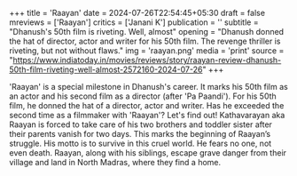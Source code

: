 +++
title = 'Raayan'
date = 2024-07-26T22:54:45+05:30
draft = false
mreviews = ['Raayan']
critics = ['Janani K']
publication = ''
subtitle = "Dhanush's 50th film is riveting. Well, almost"
opening = "Dhanush donned the hat of director, actor and writer for his 50th film. The revenge thriller is riveting, but not without flaws."
img = 'raayan.png'
media = 'print'
source = "https://www.indiatoday.in/movies/reviews/story/raayan-review-dhanush-50th-film-riveting-well-almost-2572160-2024-07-26"
+++

'Raayan' is a special milestone in Dhanush's career. It marks his 50th film as an actor and his second film as a director (after 'Pa Paandi'). For his 50th film, he donned the hat of a director, actor and writer. Has he exceeded the second time as a filmmaker with 'Raayan'? Let's find out! Kathavarayan aka Raayan is forced to take care of his two brothers and toddler sister after their parents vanish for two days. This marks the beginning of Raayan’s struggle. His motto is to survive in this cruel world. He fears no one, not even death. Raayan, along with his siblings, escape grave danger from their village and land in North Madras, where they find a home.
